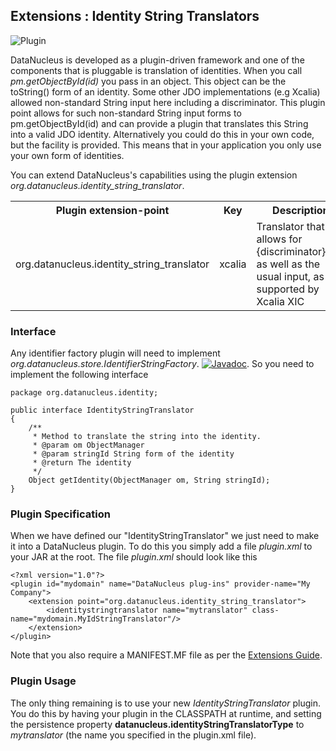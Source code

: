 <head><title>Extensions : Identity String Translators</title></head>

## Extensions : Identity String Translators
![Plugin](../images/nucleus_plugin.gif)

DataNucleus is developed as a plugin-driven framework and one of the components that is pluggable is 
translation of identities. When you call <i>pm.getObjectById(id)</i> you pass in an object. This object
can be the toString() form of an identity. Some other JDO implementations (e.g Xcalia) allowed
non-standard String input here including a discriminator. This plugin point allows for such
non-standard String input forms to pm.getObjectById(id) and can provide a plugin that translates this 
String into a valid JDO identity. Alternatively you could do this in your own code, but the facility 
is provided. This means that in your application you only use your own form of identities.

You can extend DataNucleus's capabilities using the plugin extension *org.datanucleus.identity_string_translator*.

<table>
<tr>
  <th>Plugin extension-point</th>
  <th>Key</th>
  <th>Description</th>
  <th width="80">Location</th>
</tr>
<tr>
  <td>org.datanucleus.identity_string_translator</td>
  <td>xcalia</td>
  <td>Translator that allows for {discriminator}:key as well as the usual input, as supported by Xcalia XIC</td>
  <td>datanucleus-core</td>
</tr>
</table>

### Interface

Any identifier factory plugin will need to implement _org.datanucleus.store.IdentifierStringFactory_.
[![Javadoc](../images/javadoc.gif)](http://www.datanucleus.org/javadocs/core/latest/org/datanucleus/identity/IdentityStringTranslator.html).
So you need to implement the following interface


	package org.datanucleus.identity;
	
	public interface IdentityStringTranslator
	{
    	/**
    	 * Method to translate the string into the identity.
    	 * @param om ObjectManager
    	 * @param stringId String form of the identity
    	 * @return The identity
    	 */
    	Object getIdentity(ObjectManager om, String stringId);
	}


### Plugin Specification

When we have defined our "IdentityStringTranslator" we just need to make it into a DataNucleus plugin. To do this you simply add a file 
_plugin.xml_ to your JAR at the root. The file _plugin.xml_ should look like this


	<?xml version="1.0"?>
	<plugin id="mydomain" name="DataNucleus plug-ins" provider-name="My Company">
    	<extension point="org.datanucleus.identity_string_translator">
        	<identitystringtranslator name="mytranslator" class-name="mydomain.MyIdStringTranslator"/>
    	</extension>
	</plugin>

Note that you also require a MANIFEST.MF file as per the [Extensions Guide](index.html).

### Plugin Usage


The only thing remaining is to use your new _IdentityStringTranslator_ plugin. You do this by having your plugin in the CLASSPATH at runtime, 
and setting the persistence property __datanucleus.identityStringTranslatorType__ to _mytranslator_ (the name you specified in the plugin.xml file).
